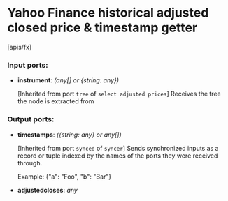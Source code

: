 # Yahoo Finance historical adjusted closed price & timestamp getter

[apis/fx]

### Input ports:

* __instrument__: _(any[] or {string: any})_

    [Inherited from port `tree` of `select adjusted prices`] 
    Receives the tree the node is extracted from



### Output ports:

* __timestamps__: _({string: any} or any[])_

    [Inherited from port `synced` of `syncer`] 
    Sends synchronized inputs as a record or tuple indexed by the names of the ports they were received through.
    
    Example:
    {"a": "Foo", "b": "Bar"}



* __adjustedcloses__: _any_



